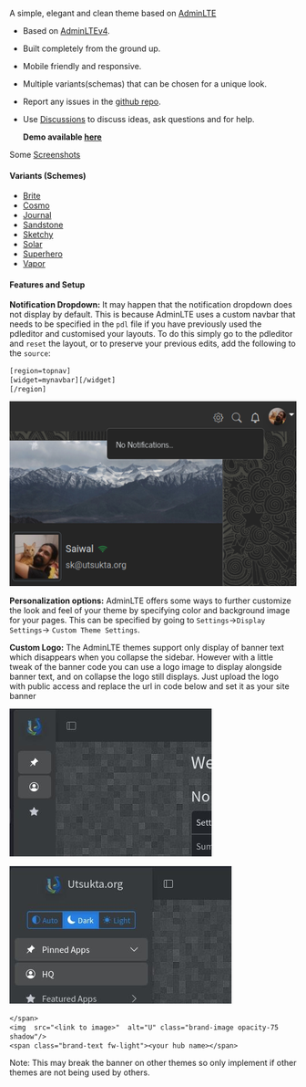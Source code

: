 A simple, elegant and clean theme based on [AdminLTE](https://adminlte.io/)

- Based on [AdminLTEv4](https://adminlte.io/).
- Built completely from the ground up.
- Mobile friendly and responsive.
- Multiple variants(schemas) that can be chosen for a unique look.
- Report any issues in the [github repo](https://github.com/saiwal/hubzilla-themes).
- Use [Discussions](https://github.com/saiwal/Utsukta-hub-themes/discussions) to discuss ideas, ask questions and for help.

  **Demo available [here](https://utsukta.org/channel/utsukta-themes)**

Some [Screenshots](/adminlte/screenshots/screenshots.md)

#### Variants (Schemes)

- [Brite](https://bootswatch.com/brite)
- [Cosmo](https://bootswatch.com/cosmo/)
- [Journal](https://bootswatch.com/journal/)
- [Sandstone](https://bootswatch.com/sandstone/)
- [Sketchy](https://bootswatch.com/sketchy/)
- [Solar](https://bootswatch.com/solar/)
- [Superhero](https://bootswatch.com/superhero/)
- [Vapor](https://bootswatch.com/vapor/)

#### Features and Setup

**Notification Dropdown:** It may happen that the notification dropdown does not display by default. This is because AdminLTE uses a custom navbar that needs to be specified in the `pdl` file if you have previously used the pdleditor and customised your layouts. To do this simply go to the pdleditor and `reset` the layout, or to preserve your previous edits, add the following to the `source`:

```
[region=topnav]
[widget=mynavbar][/widget]
[/region]
```


![Notification dropdown menu](README/%20notification-dropdown.png)

**Personalization options:** AdminLTE offers some ways to further customize the look and feel of your theme by specifying color and background image for your pages. This can be specified by going to `Settings`->`Display Settings`-> `Custom Theme Settings`. 

**Custom Logo:** The AdminLTE themes support only display of banner text which disappears when you collapse the sidebar. However with a little tweak of the banner code you can use a logo image to display alongside banner text, and on collapse the logo still displays.
Just upload the logo with public access and replace the url in code below and set it as your site banner

![logo-collapsed](README/%20logo-collapsed.png)

![logo-expand](README/%20logo-expand.png)
```
</span>
<img  src="<link to image>"  alt="U" class="brand-image opacity-75 shadow"/> 
<span class="brand-text fw-light"><your hub name></span>
```

Note: This may break the banner on other themes so only implement if other themes are not being used by others. 
